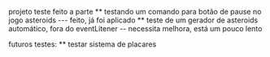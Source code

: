 projeto teste feito a parte
** testando um comando para botão de pause no jogo asteroids --- feito, já foi aplicado
** teste de um gerador de asteroids automático, fora do eventLitener -- necessita melhora, está um pouco lento

futuros testes:
** testar sistema de placares